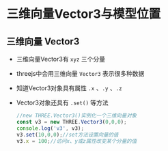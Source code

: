 # 三维向量Vector3与模型位置

## 三维向量 Vector3

+ 三维向量Vector3有 `xyz` 三个分量
+ threejs中会用三维向量 `Vector3` 表示很多种数据

+ 知道Vector3对象具有属性 `.x` 、`.y` 、`.z`
+ Vector3对象还具有 `.set()` 等方法

  ```js
  //new THREE.Vector3()实例化一个三维向量对象
  const v3 = new THREE.Vector3(0,0,0);
  console.log('v3', v3);
  v3.set(10,0,0);//set方法设置向量的值
  v3.x = 100;//访问x、y或z属性改变某个分量的值
  ```
